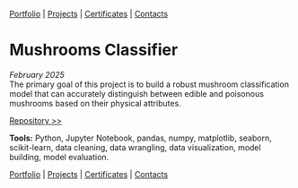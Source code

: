 [Portfolio](https://github.com/daluchkin/data-analyst-portfolio) | [Projects](https://github.com/daluchkin/data-analyst-portfolio/blob/main/projects.md) | [Certificates](https://github.com/daluchkin/data-analyst-portfolio/blob/main/certificates.md) | [Contacts](https://github.com/daluchkin/data-analyst-portfolio#my_contacts)


# Mushrooms Classifier

_February 2025_\
The primary goal of this project is to build a robust mushroom classification model that can accurately distinguish between edible and poisonous mushrooms based on their physical attributes.

[Repository >>](https://github.com/daluchkin/mushrooms_classifier)

__Tools:__
Python, Jupyter Notebook, pandas, numpy, matplotlib, seaborn, scikit-learn, data cleaning, data wrangling, data visualization, model building, model evaluation.

[Portfolio](https://github.com/daluchkin/data-analyst-portfolio) |  [Projects](https://github.com/daluchkin/data-analyst-portfolio/blob/main/projects.md) | [Certificates](https://github.com/daluchkin/data-analyst-portfolio/blob/main/certificates.md) | [Contacts](https://github.com/daluchkin/data-analyst-portfolio#my_contacts)


